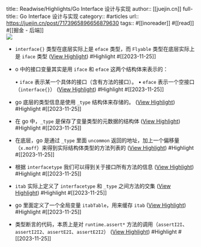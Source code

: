 title:: Readwise/Highlights/Go Interface 设计与实现
author:: [[juejin.cn]]
full-title:: Go Interface 设计与实现
category:: #articles
url:: https://juejin.cn/post/7173965896656879630
tags:: #[[inoreader]] #[[read]] #[[掘金 - 后端]]  
![](https://readwise-assets.s3.amazonaws.com/static/images/article2.74d541386bbf.png)

- `interface{}` 类型在底层实际上是 `eface` 类型，而 `Flyable` 类型在底层实际上是 `iface` 类型 ([View Highlight](https://read.readwise.io/read/01hg2c0q9dgg9hkes3hqc0gzqs)) #Highlight #[[2023-11-25]]
- o 中的接口变量其实是用 `iface` 和 `eface` 这两个结构体来表示的：
  
  •   `iface` 表示某一个具体的接口（含有方法的接口）。
  •   `eface` 表示一个空接口（`interface{}`） ([View Highlight](https://read.readwise.io/read/01hg2c0vqjvf0k81gmbpr9x2rg)) #Highlight #[[2023-11-25]]
- go 底层的类型信息是使用 `_type` 结构体来存储的。 ([View Highlight](https://read.readwise.io/read/01hg2c15z54zks3w34pjtpt9v2)) #Highlight #[[2023-11-25]]
- 在 go 中，`_type` 是保存了变量类型的元数据的结构体 ([View Highlight](https://read.readwise.io/read/01hg2c4afhn2snazg2jsye2skz)) #Highlight #[[2023-11-25]]
- 在底层，go 是通过 `_type` 里面 `uncommon` 返回的地址，加上一个偏移量（`x.moff`）来得到实际结构体类型的方法列表的 ([View Highlight](https://read.readwise.io/read/01hg2c67h036m0v9tf26t22kjy)) #Highlight #[[2023-11-25]]
- 根据 `interfacetype` 我们可以得到关于接口所有方法的信息 ([View Highlight](https://read.readwise.io/read/01hg2cncy0ehmtfanxb6ktqh7f)) #Highlight #[[2023-11-25]]
- `itab` 实际上定义了 `interfacetype` 和 `_type` 之间方法的交集 ([View Highlight](https://read.readwise.io/read/01hg2cqnhrfj97fkzhch452xxk)) #Highlight #[[2023-11-25]]
- go 里面定义了一个全局变量 `itabTable`，用来缓存 `itab` ([View Highlight](https://read.readwise.io/read/01hg2cr6334rnhjmhmwp1k24x1)) #Highlight #[[2023-11-25]]
- 类型断言的代码，本质上是对 `runtime.assert*` 方法的调用（`assertI2I`、`assertI2I2`、`assertE2I`、`assertE2I2`） ([View Highlight](https://read.readwise.io/read/01hg2ct35ek5yth25cf9dzvcsw)) #Highlight #[[2023-11-25]]